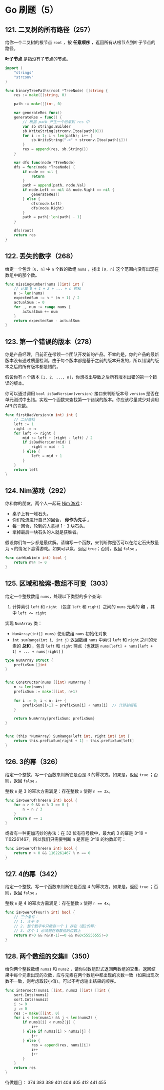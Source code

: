 # Go 刷题（5）

## 121. 二叉树的所有路径（257）

给你一个二叉树的根节点 `root` ，按 **任意顺序** ，返回所有从根节点到叶子节点的路径。

**叶子节点** 是指没有子节点的节点。

```go
import (
    "strings"
    "strconv"
)

func binaryTreePaths(root *TreeNode) []string {
    res := make([]string, 0)

    path := make([]int, 0)

    var generateRes func()
    generateRes = func() {
        // 根据 path 产生一个结果到 res 中
        var sb strings.Builder
        sb.WriteString(strconv.Itoa(path[0]))
        for i := 1; i < len(path); i++ {
            sb.WriteString("->" + strconv.Itoa(path[i]))
        }
        res = append(res, sb.String())
    }

    var dfs func(node *TreeNode)
    dfs = func(node *TreeNode) {
        if node == nil {
            return
        }
        path = append(path, node.Val)
        if node.Left == nil && node.Right == nil {
            generateRes()
        } else {
            dfs(node.Left)
            dfs(node.Right)
        }
        path = path[:len(path) - 1]
    }

    dfs(root)
    return res
}
```

## 122. 丢失的数字（268）

给定一个包含 `[0, n]` 中 `n` 个数的数组 `nums` ，找出 `[0, n]` 这个范围内没有出现在数组中的那个数。

```go
func missingNumber(nums []int) int {
    // 计算 0 + 1 + 2 + ... + n 的和
    n := len(nums)
    expectedSum := n * (n + 1) / 2
    actualSum := 0
    for _, num := range nums {
        actualSum += num
    }
    return expectedSum - actualSum
}
```

## 123. 第一个错误的版本（278）

你是产品经理，目前正在带领一个团队开发新的产品。不幸的是，你的产品的最新版本没有通过质量检测。由于每个版本都是基于之前的版本开发的，所以错误的版本之后的所有版本都是错的。

假设你有 `n` 个版本 `[1, 2, ..., n]`，你想找出导致之后所有版本出错的第一个错误的版本。

你可以通过调用 `bool isBadVersion(version)` 接口来判断版本号 `version` 是否在单元测试中出错。实现一个函数来查找第一个错误的版本。你应该尽量减少对调用 API 的次数。

```go
func firstBadVersion(n int) int {
    // 二分查找
    left := 1
    right := n
    for left <= right {
        mid := left + (right - left) / 2
        if isBadVersion(mid) {
            right = mid - 1
        } else {
            left = mid + 1
        }
    }
    return left
}
```

## 124. Nim游戏（292）

你和你的朋友，两个人一起玩 [Nim 游戏](https://baike.baidu.com/item/Nim游戏/6737105)：

- 桌子上有一堆石头。
- 你们轮流进行自己的回合， **你作为先手** 。
- 每一回合，轮到的人拿掉 1 - 3 块石头。
- 拿掉最后一块石头的人就是获胜者。

假设你们每一步都是最优解。请编写一个函数，来判断你是否可以在给定石头数量为 `n` 的情况下赢得游戏。如果可以赢，返回 `true`；否则，返回 `false` 。

```go
func canWinNim(n int) bool {
    return n%4 != 0
}
```

## 125. 区域和检索-数组不可变（303）

给定一个整数数组  `nums`，处理以下类型的多个查询:

1. 计算索引 `left` 和 `right` （包含 `left` 和 `right`）之间的 `nums` 元素的 **和** ，其中 `left <= right`

实现 `NumArray` 类：

- `NumArray(int[] nums)` 使用数组 `nums` 初始化对象
- `int sumRange(int i, int j)` 返回数组 `nums` 中索引 `left` 和 `right` 之间的元素的 **总和** ，包含 `left` 和 `right` 两点（也就是 `nums[left] + nums[left + 1] + ... + nums[right]` )

```go
type NumArray struct {
    prefixSum []int
}


func Constructor(nums []int) NumArray {
    n := len(nums)
    prefixSum := make([]int, n+1)
    
    for i := 0; i < n; i++ {
        prefixSum[i+1] = prefixSum[i] + nums[i]  // 计算前缀和
    }

    return NumArray{prefixSum: prefixSum}
}


func (this *NumArray) SumRange(left int, right int) int {
    return this.prefixSum[right + 1] - this.prefixSum[left]
}
```

## 126. 3的幂（326）

给定一个整数，写一个函数来判断它是否是 3 的幂次方。如果是，返回 `true` ；否则，返回 `false` 。

整数 `n` 是 3 的幂次方需满足：存在整数 `x` 使得 `n == 3x`。

```go
func isPowerOfThree(n int) bool {
    for n > 0 && n % 3 == 0 {
        n = n / 3
    }
    return n == 1
}
```

或者有一种更加巧妙的办法：在 32 位有符号数中，最大的 3 的幂是 3^19 = 1162261467。所以我们只需要判断 n 是否是 3^19 的约数即可：

```go
func isPowerOfThree(n int) bool {
    return n > 0 && 1162261467 % n == 0
}
```

## 127. 4的幂（342）

给定一个整数，写一个函数来判断它是否是 4 的幂次方。如果是，返回 `true` ；否则，返回 `false` 。

整数 `n` 是 4 的幂次方需满足：存在整数 `x` 使得 `n == 4x`。

```go
func isPowerOfFour(n int) bool {
    // 三个条件：
    // 1. 大于 0
    // 2. 整个数字中只能有一个 1 存在（是2的幂）
    // 3. 这个 1 必须是在奇数位的位数上
    return n>0 && n&(n-1)==0 && n&0x55555555!=0
}
```

## 128. 两个数组的交集II（350）

给你两个整数数组 `nums1` 和 `nums2` ，请你以数组形式返回两数组的交集。返回结果中每个元素出现的次数，应与元素在两个数组中都出现的次数一致（如果出现次数不一致，则考虑取较小值）。可以不考虑输出结果的顺序。

```go
func intersect(nums1 []int, nums2 []int) []int {
    sort.Ints(nums1)
    sort.Ints(nums2)
    i := 0
    j := 0
    res := make([]int, 0)
    for i < len(nums1) && j < len(nums2) {
        if nums1[i] < nums2[j] {
            i++
        } else if nums1[i] > nums2[j] {
            j++
        } else {
            res = append(res, nums1[i])
            i++
            j++
        }
    }
    return res
}
```









待做题目：
374
383
389
401
404
405
412
441
455

